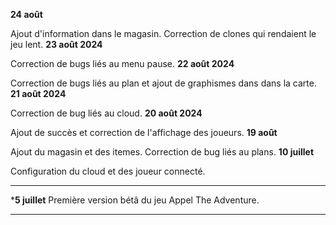 **24 août**

Ajout d'information dans le magasin. Correction de clones qui rendaient le jeu lent.
**23 août 2024**

Correction de bugs liés au menu pause.
**22 août 2024** 

Correction de bugs liés au plan et ajout de graphismes dans dans la carte. 
**21 août 2024**

Correction de bug liés au cloud.
**20 août 2024**

Ajout de succès et correction de l'affichage des joueurs.
**19 août**

Ajout du magasin et des itemes. Correction de bug liés au plans.
**10 juillet**

Configuration du cloud et des joueur connecté.
___
***5 juillet**
Première version bétâ du jeu Appel The Adventure.
___

